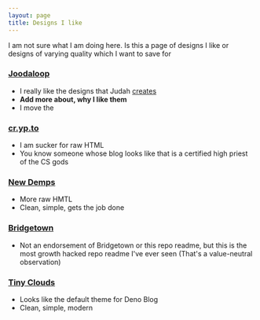 ```yaml
---
layout: page
title: Designs I like
---
```


I am not sure what I am doing here. Is this a page of designs I like or designs of varying quality which I want to save for

### [Joodaloop](https://joodaloop.com/)
<!--https://web.archive.org/web/20240314115923/https://joodaloop.com/-->
- I really like the designs that Judah [creates](https://webcraft.joodaloop.com/)
- **Add more about, why I like them** 
- I move the


### [cr.yp.to](https://cr.yp.to/patents/us/4200770.html)
<!--https://web.archive.org/web/20230929033024/https://cr.yp.to/patents/us/4200770.html-->
- I am sucker for raw HTML
- You know someone whose blog looks like that is a certified high priest of the CS gods

### [New Demps](https://newdemos.ca/)
<!--ADD ME-->
- More raw HMTL
- Clean, simple, gets the job done

### [Bridgetown](https://github.com/bridgetownrb/bridgetown)
<!--https://news.ycombinator.com/item?id=28524604-->
- Not an endorsement of Bridgetown or this repo readme, but this is the most growth hacked repo readme I've ever seen (That's a value-neutral observation)

### [Tiny Clouds](https://tinyclouds.org/)
<!--https://web.archive.org/web/20240327224034/https://tinyclouds.org/-->
- Looks like the default theme for Deno Blog
- Clean, simple, modern
